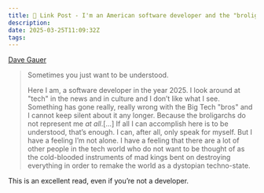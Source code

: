 ```yaml
---
title: 🔗 Link Post - I'm an American software developer and the "broligarchs" don't speak for me
description:
date: 2025-03-25T11:09:32Z
tags:
---
```


[Dave Gauer](https://ratfactor.com/tech-nope)

> Sometimes you just want to be understood.
>
> Here I am, a software developer in the year 2025. I look around at "tech" in the news and in culture and I don’t like what I see. Something has gone really, really wrong with the Big Tech "bros" and I cannot keep silent about it any longer. Because the broligarchs do not represent me _at all_.[…] If all I can accomplish here is to be understood, that’s enough. I can, after all, only speak for myself. But I have a feeling I’m not alone. I have a feeling that there are a lot of other people in the tech world who do not want to be thought of as the cold-blooded instruments of mad kings bent on destroying everything in order to remake the world as a dystopian techno-state.

This is an excellent read, even if you’re not a developer.
